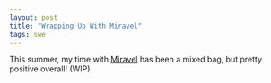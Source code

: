 ```yaml
---
layout: post
title: "Wrapping Up With Miravel"
tags: swe
---
```


This summer, my time with [Miravel](https://miravel.com) has been a mixed bag, but pretty positive overall! (WIP)
